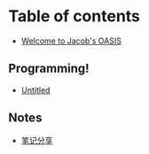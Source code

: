 # Table of contents

* [Welcome to Jacob's OASIS](README.md)

## Programming!

* [Untitled](programming/untitled-1.md)

## Notes

* [笔记分享](notes/bi-ji-fen-xiang.md)

